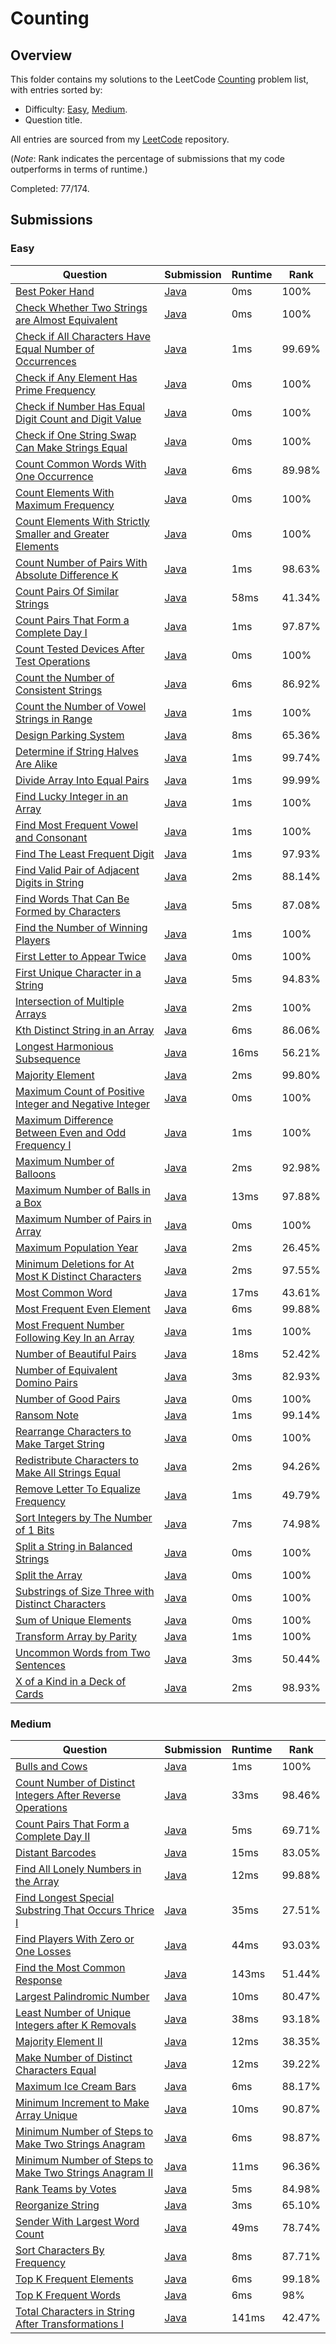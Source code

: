 # Counting

## Overview
This folder contains my solutions to the LeetCode [Counting](https://leetcode.com/problem-list/counting/) problem list,
with entries sorted by:
- Difficulty: [Easy](#easy), [Medium](#medium).
- Question title.

All entries are sourced from my [LeetCode](https://github.com/shumarb/leetcode) repository.

(*Note*: Rank indicates the percentage of submissions that my code outperforms in terms of runtime.)

Completed: 77/174.

## Submissions
### Easy
| Question                                                                                                                                                          | Submission                                                                                                                | Runtime | Rank   |
|-------------------------------------------------------------------------------------------------------------------------------------------------------------------|---------------------------------------------------------------------------------------------------------------------------|---------|--------|
| [Best Poker Hand](https://leetcode.com/problems/best-poker-hand/description/)                                                                                     | [Java](https://github.com/shumarb/leetcode/blob/main/submissions/BestPokerHand.java)                                      | 0ms     | 100%   |
| [Check Whether Two Strings are Almost Equivalent](https://leetcode.com/problems/check-whether-two-strings-are-almost-equivalent/description/)                     | [Java](https://github.com/shumarb/leetcode/blob/main/submissions/CheckWhetherTwoStringsAreAlmostEquivalent.java)          | 0ms     | 100%   |
| [Check if All Characters Have Equal Number of Occurrences](https://leetcode.com/problems/check-if-all-characters-have-equal-number-of-occurrences/description/)   | [Java](https://github.com/shumarb/leetcode/blob/main/submissions/CheckIfAllCharactersHaveEqualNumberOfOccurrences.java)   | 1ms     | 99.69% |
| [Check if Any Element Has Prime Frequency](https://leetcode.com/problems/check-if-any-element-has-prime-frequency/description/)                                   | [Java](https://github.com/shumarb/leetcode/blob/main/submissions/CheckIfAnyElementHasPrimeFrequency.java)                 | 0ms     | 100%   |
| [Check if Number Has Equal Digit Count and Digit Value](https://leetcode.com/problems/check-if-number-has-equal-digit-count-and-digit-value/description/)         | [Java](https://github.com/shumarb/leetcode/blob/main/submissions/CheckIfNumberHasEqualDigitCountAndEqualDigitValue.java)  | 0ms     | 100%   |
| [Check if One String Swap Can Make Strings Equal](https://leetcode.com/problems/check-if-one-string-swap-can-make-strings-equal/description/)                     | [Java](https://github.com/shumarb/leetcode/blob/main/submissions/CheckIfOneStringSwapCanMakeStringsEqual.java)            | 0ms     | 100%   |
| [Count Common Words With One Occurrence](https://leetcode.com/problems/count-common-words-with-one-occurrence/description/)                                       | [Java](https://github.com/shumarb/leetcode/blob/main/submissions/CountCommonWordsWithOneOccurrence.java)                  | 6ms     | 89.98% |
| [Count Elements With Maximum Frequency](https://leetcode.com/problems/count-elements-with-maximum-frequency/description/)                                         | [Java](https://github.com/shumarb/leetcode/blob/main/submissions/CountElementsWithMaximumFrequency.java)                  | 0ms     | 100%   |
| [Count Elements With Strictly Smaller and Greater Elements](https://leetcode.com/problems/count-elements-with-strictly-smaller-and-greater-elements/description/) | [Java](https://github.com/shumarb/leetcode/blob/main/submissions/CountElementsWithStrictlySmallerAndGreaterElements.java) | 0ms     | 100%   |
| [Count Number of Pairs With Absolute Difference K](https://leetcode.com/problems/count-number-of-pairs-with-absolute-difference-k/description/)                   | [Java](https://github.com/shumarb/leetcode/blob/main/submissions/CountNumberOfPairsWithAbsoluteDifferenceK.java)          | 1ms     | 98.63% |
| [Count Pairs Of Similar Strings](https://leetcode.com/problems/count-pairs-of-similar-strings/description/)                                                       | [Java](https://github.com/shumarb/leetcode/blob/main/submissions/CountPairsOfSimilarStrings.java)                         | 58ms    | 41.34% |
| [Count Pairs That Form a Complete Day I](https://leetcode.com/problems/count-pairs-that-form-a-complete-day-i/description/)                                       | [Java](https://github.com/shumarb/leetcode/blob/main/submissions/CountPairsThatFormACompleteDayOne.java)                  | 1ms     | 97.87% |
| [Count Tested Devices After Test Operations](https://leetcode.com/problems/count-tested-devices-after-test-operations/description/)                               | [Java](https://github.com/shumarb/leetcode/blob/main/submissions/CountTestedDevicesAfterTestOperations.java)              | 0ms     | 100%   |
| [Count the Number of Consistent Strings](https://leetcode.com/problems/count-the-number-of-consistent-strings/description/)                                       | [Java](https://github.com/shumarb/leetcode/blob/main/submissions/CountTheNumberOfConsistentStrings.java)                  | 6ms     | 86.92% |
| [Count the Number of Vowel Strings in Range](https://leetcode.com/problems/count-the-number-of-vowel-strings-in-range/description/)                               | [Java](https://github.com/shumarb/leetcode/blob/main/submissions/CountTheNumberOfVowelStringsInRange.java)                | 1ms     | 100%   |
| [Design Parking System](https://leetcode.com/problems/design-parking-system/description/)                                                                         | [Java](https://github.com/shumarb/leetcode/blob/main/submissions/ParkingSystem.java)                                      | 8ms     | 65.36% |
| [Determine if String Halves Are Alike](https://leetcode.com/problems/determine-if-string-halves-are-alike/description/)                                           | [Java](https://github.com/shumarb/leetcode/blob/main/submissions/DetermineIfStringHalvesAreAlike.java)                    | 1ms     | 99.74% |
| [Divide Array Into Equal Pairs](https://leetcode.com/problems/divide-array-into-equal-pairs/description/)                                                         | [Java](https://github.com/shumarb/leetcode/blob/main/submissions/DivideArrayIntoEqualPairs.java)                          | 1ms     | 99.99% |
| [Find Lucky Integer in an Array](https://leetcode.com/problems/find-lucky-integer-in-an-array/description/)                                                       | [Java](https://github.com/shumarb/leetcode/blob/main/submissions/FindLuckyIntegerInAnArray.java)                          | 1ms     | 100%   |
| [Find Most Frequent Vowel and Consonant](https://leetcode.com/problems/find-most-frequent-vowel-and-consonant/description)                                        | [Java](https://github.com/shumarb/leetcode/blob/main/submissions/FindMostFrequentVowelAndConsonant.java)                  | 1ms     | 100%   |
| [Find The Least Frequent Digit](https://leetcode.com/problems/find-the-least-frequent-digit/description/)                                                         | [Java](https://github.com/shumarb/leetcode/blob/main/submissions/FindTheLeastFrequentDigit.java)                          | 1ms     | 97.93% |
| [Find Valid Pair of Adjacent Digits in String](https://leetcode.com/problems/find-valid-pair-of-adjacent-digits-in-string/description/)                           | [Java](https://github.com/shumarb/leetcode/blob/main/submissions/FindValidPairOfAdjacentDigitsInString.java)              | 2ms     | 88.14% |
| [Find Words That Can Be Formed by Characters](https://leetcode.com/problems/find-words-that-can-be-formed-by-characters/description/)                             | [Java](https://github.com/shumarb/leetcode/blob/main/submissions/FindWordsThatCanBeFormedByCharacters.java)               | 5ms     | 87.08% |
| [Find the Number of Winning Players](https://leetcode.com/problems/find-the-number-of-winning-players/description/)                                               | [Java](https://github.com/shumarb/leetcode/blob/main/submissions/FindTheNumberOfWinningPlayers.java)                      | 1ms     | 100%   |
| [First Letter to Appear Twice](https://leetcode.com/problems/first-letter-to-appear-twice/description/)                                                           | [Java](https://github.com/shumarb/leetcode/blob/main/submissions/FirstLetterToAppearTwice.java)                           | 0ms     | 100%   |
| [First Unique Character in a String](https://leetcode.com/problems/first-unique-character-in-a-string/description/)                                               | [Java](https://github.com/shumarb/leetcode/blob/main/submissions/FirstUniqueCharacterInAString.java)                      | 5ms     | 94.83% |
| [Intersection of Multiple Arrays](https://leetcode.com/problems/intersection-of-multiple-arrays/description/)                                                     | [Java](https://github.com/shumarb/leetcode/blob/main/submissions/IntersectionOfMultipleArrays.java)                       | 2ms     | 100%   |
| [Kth Distinct String in an Array](https://leetcode.com/problems/kth-distinct-string-in-an-array/description/)                                                     | [Java](https://github.com/shumarb/leetcode/blob/main/submissions/KthDistinctStringInAnArray.java)                         | 6ms     | 86.06% |
| [Longest Harmonious Subsequence](https://leetcode.com/problems/longest-harmonious-subsequence/description/)                                                       | [Java](https://github.com/shumarb/leetcode/blob/main/submissions/LongestHarmoniousSubsequence.java)                       | 16ms    | 56.21% |
| [Majority Element](https://leetcode.com/problems/majority-element/description/)                                                                                   | [Java](https://github.com/shumarb/leetcode/blob/main/submissions/MajorityElement.java)                                    | 2ms     | 99.80% |
| [Maximum Count of Positive Integer and Negative Integer](https://leetcode.com/problems/maximum-count-of-positive-integer-and-negative-integer/description/)       | [Java](https://github.com/shumarb/leetcode/blob/main/submissions/MaximumCountOfPositiveIntegerAndNegativeInteger.java)    | 0ms     | 100%   |
| [Maximum Difference Between Even and Odd Frequency I](https://leetcode.com/problems/maximum-difference-between-even-and-odd-frequency-i/description/)             | [Java](https://github.com/shumarb/leetcode/blob/main/submissions/MaximumDifferenceBetweenEvenAndOddFrequencyOne.java)     | 1ms     | 100%   |
| [Maximum Number of Balloons](https://leetcode.com/problems/maximum-number-of-balloons/description/)                                                               | [Java](https://github.com/shumarb/leetcode/blob/main/submissions/MaximumNumberOfBalloons.java)                            | 2ms     | 92.98% |
| [Maximum Number of Balls in a Box](https://leetcode.com/problems/maximum-number-of-balls-in-a-box/description/)                                                   | [Java](https://github.com/shumarb/leetcode/blob/main/submissions/MaximumNumberOfBallsInABox.java)                         | 13ms    | 97.88% |
| [Maximum Number of Pairs in Array](https://leetcode.com/problems/maximum-number-of-pairs-in-array/description/)                                                   | [Java](https://github.com/shumarb/leetcode/blob/main/submissions/MaximumNumberOfPairsInArray.java)                        | 0ms     | 100%   |
| [Maximum Population Year](https://leetcode.com/problems/maximum-population-year/description/)                                                                     | [Java](https://github.com/shumarb/leetcode/blob/main/submissions/MaximumPopulationYear.java)                              | 2ms     | 26.45% |
| [Minimum Deletions for At Most K Distinct Characters](https://leetcode.com/problems/minimum-deletions-for-at-most-k-distinct-characters/description/)             | [Java](https://github.com/shumarb/leetcode/blob/main/submissions/MinimumDeletionsForAtMostKDistinctCharacters.java)       | 2ms     | 97.55% |
| [Most Common Word](https://leetcode.com/problems/most-common-word/description/)                                                                                   | [Java](https://github.com/shumarb/leetcode/blob/main/submissions/MostCommonWord.java)                                     | 17ms    | 43.61% |
| [Most Frequent Even Element](https://leetcode.com/problems/most-frequent-even-element/description/)                                                               | [Java](https://github.com/shumarb/leetcode/blob/main/submissions/MostFrequentEvenElement.java)                            | 6ms     | 99.88% |
| [Most Frequent Number Following Key In an Array](https://leetcode.com/problems/most-frequent-number-following-key-in-an-array/description/)                       | [Java](https://github.com/shumarb/leetcode/blob/main/submissions/MostFrequentNumberFollowingKeyInAnArray.java)            | 1ms     | 100%   |
| [Number of Beautiful Pairs](https://leetcode.com/problems/number-of-beautiful-pairs/description/)                                                                 | [Java](https://github.com/shumarb/leetcode/blob/main/submissions/NumberOfBeautifulPairs.java)                             | 18ms    | 52.42% |
| [Number of Equivalent Domino Pairs](https://leetcode.com/problems/number-of-equivalent-domino-pairs/description/)                                                 | [Java](https://github.com/shumarb/leetcode/blob/main/submissions/NumberOfEquivalentDominoPairs.java)                      | 3ms     | 82.93% |
| [Number of Good Pairs](https://leetcode.com/problems/number-of-good-pairs/description/)                                                                           | [Java](https://github.com/shumarb/leetcode/blob/main/submissions/NumberOfGoodPairs.java)                                  | 0ms     | 100%   |
| [Ransom Note](https://leetcode.com/problems/ransom-note/description/)                                                                                             | [Java](https://github.com/shumarb/leetcode/blob/main/submissions/RansomNote.java)                                         | 1ms     | 99.14% |
| [Rearrange Characters to Make Target String](https://leetcode.com/problems/rearrange-characters-to-make-target-string/description/)                               | [Java](https://github.com/shumarb/leetcode/blob/main/submissions/RearrangeCharactersToMakeTargetString.java)              | 0ms     | 100%   |
| [Redistribute Characters to Make All Strings Equal](https://leetcode.com/problems/redistribute-characters-to-make-all-strings-equal/description/)                 | [Java](https://github.com/shumarb/leetcode/blob/main/submissions/RedistributeCharactersToMakeAllStringsEqual.java)        | 2ms     | 94.26% |
| [Remove Letter To Equalize Frequency](https://leetcode.com/problems/remove-letter-to-equalize-frequency/description/)                                             | [Java](https://github.com/shumarb/leetcode/blob/main/submissions/RemoveLetterToEqualizeFrequency.java)                    | 1ms     | 49.79% |
| [Sort Integers by The Number of 1 Bits](https://leetcode.com/problems/sort-integers-by-the-number-of-1-bits/description/)                                         | [Java](https://github.com/shumarb/leetcode/blob/main/submissions/SortIntegersByTheNumberOf1Bits.java)                     | 7ms     | 74.98% |
| [Split a String in Balanced Strings](https://leetcode.com/problems/split-a-string-in-balanced-strings/description/)                                               | [Java](https://github.com/shumarb/leetcode/blob/main/submissions/SplitAStringInBalancedStrings.java)                      | 0ms     | 100%   |
| [Split the Array](https://leetcode.com/problems/split-the-array/description/)                                                                                     | [Java](https://github.com/shumarb/leetcode/blob/main/submissions/SplitTheArray.java)                                      | 0ms     | 100%   |
| [Substrings of Size Three with Distinct Characters](https://leetcode.com/problems/substrings-of-size-three-with-distinct-characters/description/)                 | [Java](https://github.com/shumarb/leetcode/blob/main/submissions/SubstringsOfSizeThreeWithDistinctCharacters.java)        | 0ms     | 100%   |
| [Sum of Unique Elements](https://leetcode.com/problems/sum-of-unique-elements/description/)                                                                       | [Java](https://github.com/shumarb/leetcode/blob/main/submissions/SumOfUniqueElements.java)                                | 0ms     | 100%   |
| [Transform Array by Parity](https://leetcode.com/problems/transform-array-by-parity/description/)                                                                 | [Java](https://github.com/shumarb/leetcode/blob/main/submissions/TransformArrayByParity.java)                             | 1ms     | 100%   |
| [Uncommon Words from Two Sentences](https://leetcode.com/problems/uncommon-words-from-two-sentences/description/)                                                 | [Java](https://github.com/shumarb/leetcode/blob/main/submissions/UncommonWordsFromTwoSentences.java)                      | 3ms     | 50.44% |
| [X of a Kind in a Deck of Cards](https://leetcode.com/problems/x-of-a-kind-in-a-deck-of-cards/description/)                                                       | [Java](https://github.com/shumarb/leetcode/blob/main/submissions/XOfAKindInADeckOfCards.java)                             | 2ms     | 98.93% |

### Medium
| Question                                                                                                                                                    | Submission                                                                                                                 | Runtime | Rank   |
|-------------------------------------------------------------------------------------------------------------------------------------------------------------|----------------------------------------------------------------------------------------------------------------------------|---------|--------|
| [Bulls and Cows](https://leetcode.com/problems/bulls-and-cows/description/)                                                                                 | [Java](https://github.com/shumarb/leetcode/blob/main/submissions/BullsAndCows.java)                                        | 1ms     | 100%   |
| [Count Number of Distinct Integers After Reverse Operations](https://leetcode.com/problems/count-largest-group/description/)                                | [Java](https://github.com/shumarb/leetcode/blob/main/submissions/CountNumberOfDistinctIntegersAfterReverseOperations.java) | 33ms    | 98.46% |
| [Count Pairs That Form a Complete Day II](https://leetcode.com/problems/count-pairs-that-form-a-complete-day-ii/description/)                               | [Java](https://github.com/shumarb/leetcode/blob/main/submissions/CountPairsThatFormACompleteDayTwo.java)                   | 5ms     | 69.71% |
| [Distant Barcodes](https://leetcode.com/problems/distant-barcodes/description/)                                                                             | [Java](https://github.com/shumarb/leetcode/blob/main/submissions/DistantBarcodes.java)                                     | 15ms    | 83.05% |
| [Find All Lonely Numbers in the Array](https://leetcode.com/problems/find-all-lonely-numbers-in-the-array/description/)                                     | [Java](https://github.com/shumarb/leetcode/blob/main/submissions/FindAllLonelyNumbersInTheArray.java)                      | 12ms    | 99.88% |
| [Find Longest Special Substring That Occurs Thrice I](https://leetcode.com/problems/find-longest-special-substring-that-occurs-thrice-i/description/)       | [Java](https://github.com/shumarb/leetcode/blob/main/submissions/FindLongestSpecialSubstringThatOccursThriceOne.java)      | 35ms    | 27.51% |
| [Find Players With Zero or One Losses](https://leetcode.com/problems/find-players-with-zero-or-one-losses/description/)                                     | [Java](https://github.com/shumarb/leetcode/blob/main/submissions/FindPlayersWithZeroOrOneLosses.java)                      | 44ms    | 93.03% |
| [Find the Most Common Response](https://leetcode.com/problems/find-the-most-common-response/description/)                                                   | [Java](https://github.com/shumarb/leetcode/blob/main/submissions/FindTheMostCommonResponse.java)                           | 143ms   | 51.44% |
| [Largest Palindromic Number](https://leetcode.com/problems/largest-palindromic-number/description/)                                                         | [Java](https://github.com/shumarb/leetcode/blob/main/submissions/LargestPalindromicNumber.java)                            | 10ms    | 80.47% |
| [Least Number of Unique Integers after K Removals](https://leetcode.com/problems/least-number-of-unique-integers-after-k-removals/description/)             | [Java](https://github.com/shumarb/leetcode/blob/main/submissions/LeastNumberOfUniqueIntegersAfterKRemovals.java)           | 38ms    | 93.18% |
| [Majority Element II](https://leetcode.com/problems/majority-element-ii/description/)                                                                       | [Java](https://github.com/shumarb/leetcode/blob/main/submissions/MajorityElementTwo.java)                                  | 12ms    | 38.35% |
| [Make Number of Distinct Characters Equal](https://leetcode.com/problems/make-number-of-distinct-characters-equal/description/)                             | [Java](https://github.com/shumarb/leetcode/blob/main/submissions/MakeNumberOfDistinctCharactersEqual.java)                 | 12ms    | 39.22% |
| [Maximum Ice Cream Bars](https://leetcode.com/problems/maximum-ice-cream-bars/description/)                                                                 | [Java](https://github.com/shumarb/leetcode/blob/main/submissions/MaximumIceCreamBars.java)                                 | 6ms     | 88.17% |
| [Minimum Increment to Make Array Unique](https://leetcode.com/problems/minimum-increment-to-make-array-unique/description/)                                 | [Java](https://github.com/shumarb/leetcode/blob/main/submissions/MinimumIncrementToMakeArrayUnique.java)                   | 10ms    | 90.87% |
| [Minimum Number of Steps to Make Two Strings Anagram](https://leetcode.com/problems/minimum-number-of-steps-to-make-two-strings-anagram/description/)       | [Java](https://github.com/shumarb/leetcode/blob/main/submissions/MinimumNumberOfStepsToMakeTwoStringsAnagram.java)         | 6ms     | 98.87% |
| [Minimum Number of Steps to Make Two Strings Anagram II](https://leetcode.com/problems/minimum-number-of-steps-to-make-two-strings-anagram-ii/description/) | [Java](https://github.com/shumarb/leetcode/blob/main/submissions/MinimumNumberOfStepsToMakeTwoStringsAnagramTwo.java)      | 11ms    | 96.36% |
| [Rank Teams by Votes](https://leetcode.com/problems/rank-teams-by-votes/description/)                                                                       | [Java](https://github.com/shumarb/leetcode/blob/main/submissions/RankTeamsByVotes.java)                                    | 5ms     | 84.98% |
| [Reorganize String](https://leetcode.com/problems/reorganize-string/description/)                                                                           | [Java](https://github.com/shumarb/leetcode/blob/main/submissions/ReorganizeString.java)                                    | 3ms     | 65.10% |
| [Sender With Largest Word Count](https://leetcode.com/problems/sender-with-largest-word-count/description/)                                                 | [Java](https://github.com/shumarb/leetcode/blob/main/submissions/SenderWithLargestWordCount.java)                          | 49ms    | 78.74% |
| [Sort Characters By Frequency](https://leetcode.com/problems/sort-characters-by-frequency/description/)                                                     | [Java](https://github.com/shumarb/leetcode/blob/main/submissions/SortCharactersByFrequency.java)                           | 8ms     | 87.71% |
| [Top K Frequent Elements](https://leetcode.com/problems/top-k-frequent-elements/description/)                                                               | [Java](https://github.com/shumarb/leetcode/blob/main/submissions/TopKFrequentElements.java)                                | 6ms     | 99.18% |
| [Top K Frequent Words](https://leetcode.com/problems/top-k-frequent-words/description/)                                                                     | [Java](https://github.com/shumarb/leetcode/blob/main/submissions/TopKFrequentWords.java)                                   | 6ms     | 98%    | 
| [Total Characters in String After Transformations I](https://leetcode.com/problems/total-characters-in-string-after-transformations-i/description/)         | [Java](https://github.com/shumarb/leetcode/blob/main/submissions/TotalCharactersInStringAfterTransformationsOne.java)      | 141ms   | 42.47% | 
